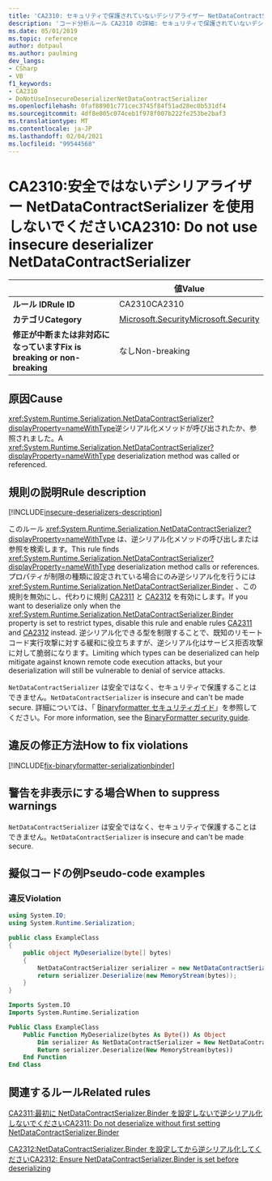 ```yaml
---
title: 'CA2310: セキュリティで保護されていないデシリアライザー NetDataContractSerializer を使用しない (コード分析)'
description: 'コード分析ルール CA2310 の詳細: セキュリティで保護されていないデシリアライザー NetDataContractSerializer を使用しない'
ms.date: 05/01/2019
ms.topic: reference
author: dotpaul
ms.author: paulming
dev_langs:
- CSharp
- VB
f1_keywords:
- CA2310
- DoNotUseInsecureDeserializerNetDataContractSerializer
ms.openlocfilehash: 0faf88901c771cec3745f84f51ad28ec0b531df4
ms.sourcegitcommit: 4df8e005c074ceb1f978f007b222fe253be2baf3
ms.translationtype: MT
ms.contentlocale: ja-JP
ms.lasthandoff: 02/04/2021
ms.locfileid: "99544568"
---
```

# <a name="ca2310-do-not-use-insecure-deserializer-netdatacontractserializer"></a><span data-ttu-id="77649-103">CA2310:安全ではないデシリアライザー NetDataContractSerializer を使用しないでください</span><span class="sxs-lookup"><span data-stu-id="77649-103">CA2310: Do not use insecure deserializer NetDataContractSerializer</span></span>

| | <span data-ttu-id="77649-104">値</span><span class="sxs-lookup"><span data-stu-id="77649-104">Value</span></span> |
|-|-|
| <span data-ttu-id="77649-105">**ルール ID**</span><span class="sxs-lookup"><span data-stu-id="77649-105">**Rule ID**</span></span> |<span data-ttu-id="77649-106">CA2310</span><span class="sxs-lookup"><span data-stu-id="77649-106">CA2310</span></span>|
| <span data-ttu-id="77649-107">**カテゴリ**</span><span class="sxs-lookup"><span data-stu-id="77649-107">**Category**</span></span> |[<span data-ttu-id="77649-108">Microsoft.Security</span><span class="sxs-lookup"><span data-stu-id="77649-108">Microsoft.Security</span></span>](security-warnings.md)|
| <span data-ttu-id="77649-109">**修正が中断または非対応になっています**</span><span class="sxs-lookup"><span data-stu-id="77649-109">**Fix is breaking or non-breaking**</span></span> |<span data-ttu-id="77649-110">なし</span><span class="sxs-lookup"><span data-stu-id="77649-110">Non-breaking</span></span>|

## <a name="cause"></a><span data-ttu-id="77649-111">原因</span><span class="sxs-lookup"><span data-stu-id="77649-111">Cause</span></span>

<span data-ttu-id="77649-112"><xref:System.Runtime.Serialization.NetDataContractSerializer?displayProperty=nameWithType>逆シリアル化メソッドが呼び出されたか、参照されました。</span><span class="sxs-lookup"><span data-stu-id="77649-112">A <xref:System.Runtime.Serialization.NetDataContractSerializer?displayProperty=nameWithType> deserialization method was called or referenced.</span></span>

## <a name="rule-description"></a><span data-ttu-id="77649-113">規則の説明</span><span class="sxs-lookup"><span data-stu-id="77649-113">Rule description</span></span>

[!INCLUDE[insecure-deserializers-description](~/includes/code-analysis/insecure-deserializers-description.md)]

<span data-ttu-id="77649-114">このルール <xref:System.Runtime.Serialization.NetDataContractSerializer?displayProperty=nameWithType> は、逆シリアル化メソッドの呼び出しまたは参照を検索します。</span><span class="sxs-lookup"><span data-stu-id="77649-114">This rule finds <xref:System.Runtime.Serialization.NetDataContractSerializer?displayProperty=nameWithType> deserialization method calls or references.</span></span> <span data-ttu-id="77649-115">プロパティが制限の種類に設定されている場合にのみ逆シリアル化を行うには <xref:System.Runtime.Serialization.NetDataContractSerializer.Binder> 、この規則を無効にし、代わりに規則 [CA2311](ca2311.md) と [CA2312](ca2312.md) を有効にします。</span><span class="sxs-lookup"><span data-stu-id="77649-115">If you want to deserialize only when the <xref:System.Runtime.Serialization.NetDataContractSerializer.Binder> property is set to restrict types, disable this rule and enable rules [CA2311](ca2311.md) and [CA2312](ca2312.md) instead.</span></span> <span data-ttu-id="77649-116">逆シリアル化できる型を制限することで、既知のリモートコード実行攻撃に対する緩和に役立ちますが、逆シリアル化はサービス拒否攻撃に対して脆弱になります。</span><span class="sxs-lookup"><span data-stu-id="77649-116">Limiting which types can be deserialized can help mitigate against known remote code execution attacks, but your deserialization will still be vulnerable to denial of service attacks.</span></span>

<span data-ttu-id="77649-117">`NetDataContractSerializer` は安全ではなく、セキュリティで保護することはできません。</span><span class="sxs-lookup"><span data-stu-id="77649-117">`NetDataContractSerializer` is insecure and can't be made secure.</span></span> <span data-ttu-id="77649-118">詳細については、「 [Binaryformatter セキュリティガイド](../../../standard/serialization/binaryformatter-security-guide.md)」を参照してください。</span><span class="sxs-lookup"><span data-stu-id="77649-118">For more information, see the [BinaryFormatter security guide](../../../standard/serialization/binaryformatter-security-guide.md).</span></span>

## <a name="how-to-fix-violations"></a><span data-ttu-id="77649-119">違反の修正方法</span><span class="sxs-lookup"><span data-stu-id="77649-119">How to fix violations</span></span>

[!INCLUDE[fix-binaryformatter-serializationbinder](~/includes/code-analysis/fix-binaryformatter-serializationbinder.md)]

## <a name="when-to-suppress-warnings"></a><span data-ttu-id="77649-120">警告を非表示にする場合</span><span class="sxs-lookup"><span data-stu-id="77649-120">When to suppress warnings</span></span>

<span data-ttu-id="77649-121">`NetDataContractSerializer` は安全ではなく、セキュリティで保護することはできません。</span><span class="sxs-lookup"><span data-stu-id="77649-121">`NetDataContractSerializer` is insecure and can't be made secure.</span></span>

## <a name="pseudo-code-examples"></a><span data-ttu-id="77649-122">擬似コードの例</span><span class="sxs-lookup"><span data-stu-id="77649-122">Pseudo-code examples</span></span>

### <a name="violation"></a><span data-ttu-id="77649-123">違反</span><span class="sxs-lookup"><span data-stu-id="77649-123">Violation</span></span>

```csharp
using System.IO;
using System.Runtime.Serialization;

public class ExampleClass
{
    public object MyDeserialize(byte[] bytes)
    {
        NetDataContractSerializer serializer = new NetDataContractSerializer();
        return serializer.Deserialize(new MemoryStream(bytes));
    }
}
```

```vb
Imports System.IO
Imports System.Runtime.Serialization

Public Class ExampleClass
    Public Function MyDeserialize(bytes As Byte()) As Object
        Dim serializer As NetDataContractSerializer = New NetDataContractSerializer()
        Return serializer.Deserialize(New MemoryStream(bytes))
    End Function
End Class
```

## <a name="related-rules"></a><span data-ttu-id="77649-124">関連するルール</span><span class="sxs-lookup"><span data-stu-id="77649-124">Related rules</span></span>

[<span data-ttu-id="77649-125">CA2311:最初に NetDataContractSerializer.Binder を設定しないで逆シリアル化しないでください</span><span class="sxs-lookup"><span data-stu-id="77649-125">CA2311: Do not deserialize without first setting NetDataContractSerializer.Binder</span></span>](ca2311.md)

[<span data-ttu-id="77649-126">CA2312:NetDataContractSerializer.Binder を設定してから逆シリアル化してください</span><span class="sxs-lookup"><span data-stu-id="77649-126">CA2312: Ensure NetDataContractSerializer.Binder is set before deserializing</span></span>](ca2312.md)
